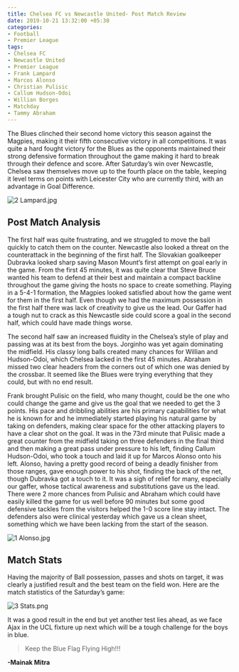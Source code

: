 ```yaml
---
title: Chelsea FC vs Newcastle United- Post Match Review
date: 2019-10-21 13:32:00 +05:30
categories:
- Football
- Premier League
tags:
- Chelsea FC
- Newcastle United
- Premier League
- Frank Lampard
- Marcos Alonso
- Christian Pulisic
- Callum Hudson-Odoi
- Willian Borges
- Matchday
- Tammy Abraham
---
```


The Blues clinched their second home victory this season against the Magpies, making it their fifth consecutive victory in all competitions. It was quite a hard fought victory for the Blues as the opponents maintained their strong defensive formation throughout the game making it hard to break through their defence and score. After Saturday’s win over Newcastle, Chelsea saw themselves move up to the fourth  place on the table, keeping it level terms on points with Leicester City who are currently third, with an advantage in Goal Difference.

![2 Lampard.jpg](/uploads/2%20Lampard.jpg)

## Post Match Analysis

The first half was quite frustrating, and we struggled to move the ball quickly to catch them on the counter. Newcastle also looked a threat on the counterattack in the beginning of the first half. The Slovakian goalkeeper Dubravka looked sharp saving Mason Mount’s first attempt on goal early in the game. From the first 45 minutes, it was quite clear that Steve Bruce wanted his team to defend at their best and maintain a compact backline throughout the game giving the hosts no space to create something. Playing in a 5-4-1 formation, the Magpies looked satisfied about how the game went for them in the first half. Even though we had the maximum possession in the first half there was lack of creativity to give us the lead. Our Gaffer had a tough nut to crack as this Newcastle side could score a goal in the second half, which could have made things worse.

The second half saw an increased fluidity in the Chelsea’s style of play and passing was at its best from the boys. Jorginho was yet again dominating the midfield. His classy long balls created many chances for Willian and Hudson-Odoi, which Chelsea lacked in the first 45 minutes. Abraham missed two clear headers from the corners out of which one was denied by the crossbar. It seemed like the Blues were trying everything that they could, but with no end result.

Frank brought Pulisic on the field, who many thought, could be the one who could change the game and give us the goal that we needed to get the 3 points. His pace and dribbling abilities are his primary capabilities for what he is known for and he immediately started playing his natural game by taking on defenders, making clear space for the other attacking players to have a clear shot on the goal. It was in the 73rd minute that Pulisic made a great counter from the midfield taking on three defenders in the final third and then making a great pass under pressure to his left, finding Callum Hudson-Odoi, who took a touch and laid it up for Marcos Alonso onto his left. Alonso, having a pretty good record of being a deadly finisher from those ranges, gave enough power to his shot, finding the back of the net, though Dubravka got a touch to it. It was a sigh of relief for many, especially our gaffer, whose tactical awareness and substitutions gave us the lead. There were 2 more chances from Pulisic and Abraham which could have easily killed the game for us well before 90 minutes but some good defensive tackles from the visitors helped the 1-0 score line stay intact. The defenders also were clinical yesterday which gave us a clean sheet, something which we have been lacking from the start of the season.

![1 Alonso.jpg](/uploads/1%20Alonso.jpg)

## Match Stats

Having the majority of Ball possession, passes and shots on target, it was clearly a justified result and the best team on the field won. Here are the match statistics of the Saturday’s game:

![3 Stats.png](/uploads/3%20Stats.png)

It was a good result in the end but yet another test lies ahead, as we face Ajax in the UCL fixture up next which will be a tough challenge for the boys in blue.

> Keep the Blue Flag Flying High!!!

**-Mainak Mitra**